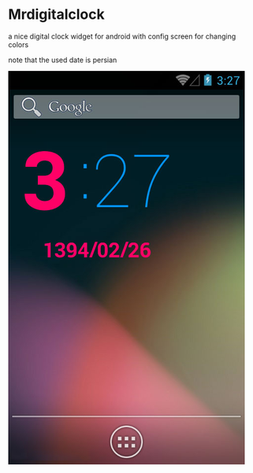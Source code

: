 Mrdigitalclock
==============


a nice digital clock widget  for android with config screen for changing colors

note that the used date is persian


![image](https://github.com/Mahfa/Mrdigitalclock/blob/master/sc.jpg)
